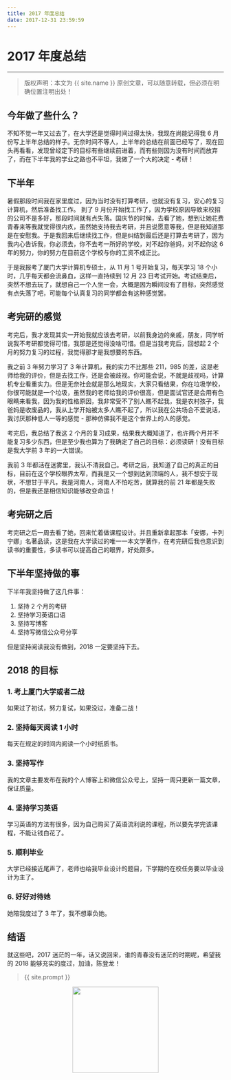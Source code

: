 ```yaml
---
title: 2017 年度总结
date: 2017-12-31 23:59:59
---
```


# 2017 年度总结
***
> 版权声明：本文为 {{ site.name }} 原创文章，可以随意转载，但必须在明确位置注明出处！

## 今年做了些什么？
不知不觉一年又过去了，在大学还是觉得时间过得太快，我现在尚能记得我 6 月份写上半年总结的样子。无奈时间不等人，上半年的总结在前面已经写了，现在回头再看看，发现曾经定下的目标有些继续前进着，而有些则因为没有时间而放弃了，而在下半年我的学业之路也不平坦，我做了一个大的决定 - 考研！

## 下半年
暑假那段时间我在家里度过，因为当时没有打算考研，也就没有复习，安心的复习计算机，然后准备找工作。 到了 9 月份开始找工作了，因为学校原因导致来校招的公司不是多好，那段时间就有点失落。国庆节的时候，去看了她，想到让她花费青春来等我就觉得很内疚，虽然她支持我去考研，并且说愿意等我，但是我知道那是在安慰我。于是我回来后继续找工作，但是纠结到最后还是打算去考研了，因为我内心告诉我，你必须去，你不去考一所好的学校，对不起你爸妈，对不起你这 6 年的努力，你的努力在目前这个学校与你的工资不成正比。

于是我报考了厦门大学计算机专硕士，从 11 月 1 号开始复习，每天学习 18 个小时，几乎每天都会流鼻血，这样一直持续到 12 月 23 日考试开始。考试结束后，突然不想去玩了，就想自己一个人坐一会，大概是因为瞬间没有了目标，突然感觉有点失落了吧，可能每个认真复习的同学都会有这种感觉罢。

## 考完研的感觉
考完后，我才发现其实一开始我就应该去考研，以前我身边的亲戚，朋友，同学听说我不考研都觉得可惜，我那是还觉得没啥可惜。但是当我考完后，回想起 2 个月的努力复习的过程，我觉得那才是我想要的东西。

我之前 3 年努力学习了 3 年计算机，我的实力不比那些 211，985 的差，这是老师给我的评价，但是去找工作，还是会被歧视。你可能会说，不就是歧视吗，计算机专业看重实力。但是无奈社会就是那么地现实，大家只看结果，你在垃圾学校，你很可能就是一个垃圾，虽然我的老师给我的评价很高，但是面试官还是会用有色眼睛来看我，因为我的性格原因，我非常受不了别人瞧不起我，我是农村孩子，我爸妈是收废品的，我从上学开始被太多人瞧不起了，所以我在公共场合不爱说话，我讨厌那种低人一等的感觉 - 那种仿佛我不是这个世界上的人的感觉。

考完后，我总结了我这 2 个月的复习成果，结果我大概知道了，也许两个月并不能复习多少东西，但是至少我也算为了我确定了自己的目标：必须读研！没有目标是我大学前 3 年的一大错误。

我前 3 年都活在迷雾里，我认不清我自己。考研之后，我知道了自己的真正的目标，目前在这个学校眼界太窄，而我是又一个想到达到顶端的人，我不想安于现状，不想甘于平凡，我是河南人，河南人不怕吃苦，就算我的前 21 年都是失败的，但是我还是相信知识能够改变命运！


## 考完研之后
考完研之后一周去看了她，回来忙着做课程设计。并且重新拿起那本「安娜，卡列宁娜」名著品读，这是我在大学读过的唯一一本文学著作，在考完研后我也意识到读书的重要性，多读书可以提高自己的眼界，好处颇多。

## 下半年坚持做的事
下半年我坚持做了这几件事：
1. 坚持 2 个月的考研
2. 坚持学习英语口语
3. 坚持写博客
4. 坚持写微信公众号分享

但是坚持阅读我没有做到，2018 一定要坚持下去。


## 2018 的目标
### 1. 考上厦门大学或者二战
如果过了初试，努力复试，如果没过，准备二战！
### 2. 坚持每天阅读 1 小时
每天在规定的时间内阅读一个小时纸质书。
### 3. 坚持写作
我的文章主要发布在我的个人博客上和微信公众号上，坚持一周只更新一篇文章，保证质量。
### 4. 坚持学习英语
学习英语的方法有很多，因为自己购买了英语流利说的课程，所以要先学完该课程，不能让钱白花了。
### 5. 顺利毕业
大学已经接近尾声了，老师也给我毕业设计的题目，下学期的在校任务要以毕业设计为主了。
### 6. 好好对待她
她陪我度过了 3 年了，我不想辜负她。

## 结语
就这些吧，2017 迷茫的一年，话又说回来，谁的青春没有迷茫的时期呢，希望我的 2018 能够充实的度过，加油，陈登龙！

> {{ site.prompt }}

<div  align="center">
<img src="http://cdeveloper.cn/images/wechart.jpg" width = "200" height = "200"/>
